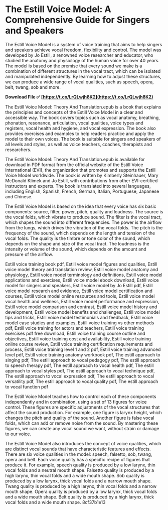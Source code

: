# The Estill Voice Model: A Comprehensive Guide for Singers and Speakers
 
The Estill Voice Model is a system of voice training that aims to help singers and speakers achieve vocal freedom, flexibility and control. The model was developed by Jo Estill, a renowned voice researcher and educator, who studied the anatomy and physiology of the human voice for over 40 years. The model is based on the premise that every sound we make is a combination of different structures in the vocal tract, which can be isolated and manipulated independently. By learning how to adjust these structures, we can produce a wide range of vocal qualities, such as speech, opera, belt, twang, sob and more.
 
**Download File ✅ [https://t.co/LrQLwjh8K2](https://t.co/LrQLwjh8K2)**


 
The Estill Voice Model: Theory And Translation.epub is a book that explains the principles and concepts of the Estill Voice Model in a clear and accessible way. The book covers topics such as vocal anatomy, breathing, phonation, resonance, articulation, vocal qualities, voice types and registers, vocal health and hygiene, and vocal expression. The book also provides exercises and examples to help readers practice and apply the model to their own voices. The book is suitable for singers and speakers of all levels and styles, as well as voice teachers, coaches, therapists and researchers.
 
The Estill Voice Model: Theory And Translation.epub is available for download in PDF format from the official website of the Estill Voice International (EVI), the organization that promotes and supports the Estill Voice Model worldwide. The book is written by Kimberly Steinhauer, Mary McDonald Klimek and Jo Estill, with contributions from other EVI-certified instructors and experts. The book is translated into several languages, including English, Spanish, French, German, Italian, Portuguese, Japanese and Chinese.
  
The Estill Voice Model is based on the idea that every voice has six basic components: source, filter, power, pitch, quality and loudness. The source is the vocal folds, which vibrate to produce sound. The filter is the vocal tract, which shapes the sound into different frequencies. The power is the airflow from the lungs, which drives the vibration of the vocal folds. The pitch is the frequency of the sound, which depends on the length and tension of the vocal folds. The quality is the timbre or tone color of the sound, which depends on the shape and size of the vocal tract. The loudness is the intensity or volume of the sound, which depends on the amount and pressure of the airflow.
 
Estill voice training book pdf,  Estill voice model figures and qualities,  Estill voice model theory and translation review,  Estill voice model anatomy and physiology,  Estill voice model terminology and definitions,  Estill voice model applications and exercises,  Estill voice model ebook download,  Estill voice model for singers and speakers,  Estill voice model by Jo Estill pdf,  Estill voice model research and evidence,  Estill voice model certification and courses,  Estill voice model online resources and tools,  Estill voice model vocal health and wellness,  Estill voice model performance and expression,  Estill voice model comparison and contrast,  Estill voice model history and development,  Estill voice model benefits and challenges,  Estill voice model tips and tricks,  Estill voice model testimonials and feedback,  Estill voice model case studies and examples,  Estill voice training vs other methods pdf,  Estill voice training for actors and teachers,  Estill voice training exercises pdf free download,  Estill voice training course outline and objectives,  Estill voice training cost and availability,  Estill voice training online course review,  Estill voice training certification requirements and process,  Estill voice training level 1 and 2 pdf,  Estill voice training advanced level pdf,  Estill voice training anatomy workbook pdf,  The estill approach to singing pdf,  The estill approach to vocal pedagogy pdf,  The estill approach to speech therapy pdf,  The estill approach to vocal health pdf,  The estill approach to vocal styles pdf,  The estill approach to vocal technique pdf,  The estill approach to vocal expression pdf,  The estill approach to vocal versatility pdf,  The estill approach to vocal quality pdf,  The estill approach to vocal function pdf
 
The Estill Voice Model teaches how to control each of these components independently and in combination, using a set of 13 figures for voice control. These figures are specific adjustments of the vocal structures that affect the sound production. For example, one figure is larynx height, which changes the pitch and quality of the sound. Another figure is false vocal folds, which can add or remove noise from the sound. By mastering these figures, we can create any vocal sound we want, without strain or damage to our voice.
 
The Estill Voice Model also introduces the concept of voice qualities, which are distinct vocal sounds that have characteristic features and effects. There are six voice qualities in the model: speech, falsetto, sob, twang, opera and belt. Each voice quality has a specific recipe of figures that produce it. For example, speech quality is produced by a low larynx, thin vocal folds and a neutral mouth shape. Falsetto quality is produced by a high larynx, thin vocal folds and a wide mouth shape. Sob quality is produced by a low larynx, thick vocal folds and a narrow mouth shape. Twang quality is produced by a high larynx, thin vocal folds and a narrow mouth shape. Opera quality is produced by a low larynx, thick vocal folds and a wide mouth shape. Belt quality is produced by a high larynx, thick vocal folds and a wide mouth shape.
 8cf37b1e13
 
